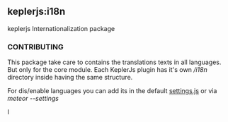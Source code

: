 ## keplerjs:i18n

keplerjs Internationalization package

### CONTRIBUTING

This package take care to contains the translations texts in all languages. But only for the core module.
Each KeplerJs plugin has it's own */i18n* directory inside having the same structure.

For dis/enable languages you can add its in the default [settings.js](../keplerjs-core/settings.js) or via *meteor --settings*

I